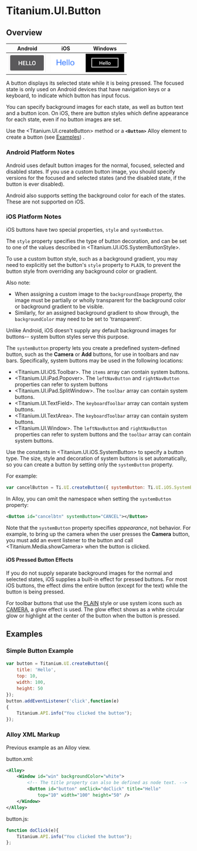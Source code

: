 # Titanium.UI.Button

<TypeHeader/>

## Overview

| Android | iOS | Windows |
| ------- | --- | ------- |
| ![Android](./button_android.png) | ![iOS](./button_ios.png) | ![Windows](./button_wp.png) |

A button displays its  selected state while it is being pressed. The focused state is
only used on Android devices that have navigation keys or a keyboard, to indicate
which button has input focus.

You can specify background images for each state, as well as button text and a button
icon. On iOS, there are button styles which define appearance for each state, even if
no button images are set.

Use the <Titanium.UI.createButton> method or a **`<Button>`** Alloy element to create a button
(see [Examples](#!/api/Titanium.UI.Button-examples)) .

### Android Platform Notes

Android uses default button images for the normal, focused, selected and disabled
states. If you use a custom button image, you should specify versions for the focused
and selected states (and the disabled state, if the button is ever disabled).

Android also supports setting the background color for each of the states. These are not
supported on iOS.

### iOS Platform Notes

iOS buttons have two special properties, `style` and `systemButton`.

The `style` property specifies the type of button decoration, and can be set to one
of the values described in <Titanium.UI.iOS.SystemButtonStyle>.

To use a custom button style, such as a background gradient, you may need to explicitly set
the button's `style` property to `PLAIN`, to prevent the button style from overriding any background color or gradient.

Also note:

* When assigning a custom image to the `backgroundImage` property, the image must be
partially or wholly transparent for the background color or background gradient to be visible.
* Similarly, for an assigned background gradient to show through, the `backgroundColor` may need to be
set to 'transparent'.

Unlike Android, iOS doesn't supply any default background images for buttons--
system button styles serve this purpose.

The `systemButton` property lets you create a predefined system-defined button,
such as the **Camera** or **Add** buttons, for use in toolbars and nav bars.
Specifically, system buttons may be used in the following locations:

* <Titanium.UI.iOS.Toolbar>. The `items` array can contain system buttons.
* <Titanium.UI.iPad.Popover>. The `leftNavButton` and `rightNavButton` properties can
  refer to system buttons
* <Titanium.UI.iPad.SplitWindow>. The `toolbar` array can contain system buttons.
* <Titanium.UI.TextField>. The `keyboardToolbar` array can contain system buttons.
* <Titanium.UI.TextArea>. The `keyboardToolbar` array can contain system buttons.
* <Titanium.UI.Window>. The `leftNavButton` and `rightNavButton` properties can refer to
  system buttons and the `toolbar` array can contain system buttons.

Use the constants in <Titanium.UI.iOS.SystemButton>
to specify a button type. The size, style and decoration of system buttons is set
automatically, so you can create a button by setting only the `systemButton` property.

For example:

``` js
var cancelButton = Ti.UI.createButton({ systemButton: Ti.UI.iOS.SystemButton.CANCEL });
```

In Alloy, you can omit the namespace when setting the `systemButton` property:

``` xml
<Button id="cancelbtn" systemButton="CANCEL"></Button>
```

Note that the `systemButton` property specifies *appearance*, not behavior. For
example, to bring up the camera when the user presses the **Camera** button, you must
add an event listener to the button and call <Titanium.Media.showCamera> when the
button is clicked.

#### iOS Pressed Button Effects

If you do not supply separate background images for the normal and selected states,
iOS supplies a built-in effect for pressed buttons. For most iOS buttons, the effect
dims the entire button (except for the text) while the button is being pressed.

For toolbar buttons that use the [PLAIN](Titanium.UI.iOS.SystemButtonStyle.PLAIN) style
or use system icons such as [CAMERA](Titanium.UI.iOS.SystemButton.CAMERA), a glow effect is
used. The glow effect shows as a white circular glow or highlight at the center of the button
when the button is pressed.

## Examples

### Simple Button Example

``` js
var button = Titanium.UI.createButton({
    title: 'Hello',
    top: 10,
    width: 100,
    height: 50
});
button.addEventListener('click',function(e)
{
    Titanium.API.info("You clicked the button");
});
```

### Alloy XML Markup

Previous example as an Alloy view.

button.xml:
``` xml
<Alloy>
    <Window id="win" backgroundColor="white">
        <!-- The title property can also be defined as node text. -->
        <Button id="button" onClick="doClick" title="Hello"
            top="10" width="100" height="50" />
    </Window>
</Alloy>
```

button.js:
``` js
function doClick(e){
    Titanium.API.info("You clicked the button");
};
```

<ApiDocs/>
